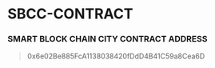 # SBCC-CONTRACT

### SMART BLOCK CHAIN CITY CONTRACT ADDRESS

> 0x6e02Be885FcA1138038420fDdD4B41C59a8Cea6D
